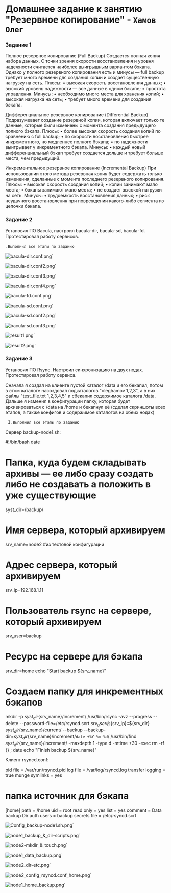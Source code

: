 # Домашнее задание к занятию "Резервное копирование" - `Хамов Олег`

### Задание 1

Полное резервное копирование (Full Backup)
Создается полная копия набора данных. С точки зрения скорости восстановления и уровня надежности считается наиболее выигрышным вариантом бэкапа. Однако у полного резервного копирования есть и минусы — full backup требует много времени для создания копии и создает существенную нагрузку на сеть.
Плюсы:
    • высокая скорость восстановления данных;
    • высокий уровень надежности — все данные в одном бэкапе;
    • простота управления.
Минусы:
    • необходимо много места для хранения копий;
    • высокая нагрузка на сеть;
    • требует много времени для создания бэкапа.

Дифференциальное резервное копирование (Differential Backup)
Подразумевает создание резервной копии, которая включает только те данные, которые были изменены с момента создания предыдущего полного бэкапа.
Плюсы:
    • более высокая скорость создания копий по сравнению с full backup;
    • по скорости восстановления быстрее инкрементного, но медленнее полного бэкапа;
    • по надежности выигрывает у инкрементного бэкапа.
Минусы:
    • каждый новый дифференциальный бэкап требует создается дольше и требует больше места, чем предыдущий.

Инкрементальное резервное копирование (Incremental Backup)
При использовании этого метода резервная копия будет содержать только изменения, сделанные с момента последнего резервного копирования.
Плюсы:
    • высокая скорость создания копий;
    • копии занимают мало места;
    • бэкапы занимают мало места;
    • не создает высокой нагрузки на сеть.
Минусы:
    • трудоемкость восстановления данных;
    • риск неудачного восстановления при повреждении какого-либо сегмента из цепочки бэкапа.

### Задание 2

Установил ПО Bacula, настроил bacula-dir, bacula-sd, bacula-fd. Протестировал работу сервисов.

. `Выполнил все этапы по заданию`

![bacula-dir.conf.png](https://github.com/oleghamov/Reserv_copy-10-04-27-05-23-hw-/blob/master/bacula-dir.conf.png)`

![bacula-dir.conf2.png](https://github.com/oleghamov/Reserv_copy-10-04-27-05-23-hw-/blob/master/bacula-dir.conf2.png)`

![bacula-dir.conf3.png](https://github.com/oleghamov/Reserv_copy-10-04-27-05-23-hw-/blob/master/bacula-dir.conf3.png)`

![bacula-dir.conf4.png](https://github.com/oleghamov/Reserv_copy-10-04-27-05-23-hw-/blob/master/bacula-dir.conf4.png)`

![bacula-fd.conf.png](https://github.com/oleghamov/Reserv_copy-10-04-27-05-23-hw-/blob/master/bacula-fd.conf.png)`

![bacula-sd.conf.png](https://github.com/oleghamov/Reserv_copy-10-04-27-05-23-hw-/blob/master/bacula-sd.conf.png)`

![bacula-sd.conf2.png](https://github.com/oleghamov/Reserv_copy-10-04-27-05-23-hw-/blob/master/bacula-sd.conf2.png)`

![bacula-sd.conf3.png](https://github.com/oleghamov/Reserv_copy-10-04-27-05-23-hw-/blob/master/bacula-sd.conf3.png)`

![result1.png](https://github.com/oleghamov/Reserv_copy-10-04-27-05-23-hw-/blob/master/result1.png)`

![result2.png](https://github.com/oleghamov/Reserv_copy-10-04-27-05-23-hw-/blob/master/result2.png)`

### Задание 3

Установил ПО Rsync. Настроил синхронизацию на двух нодах. Протестировал работу сервиса.

Сначала я создал на клиенте пустой каталог /data и его бекапил, потом в этом каталоге насоздовал подкаталогов "oleghamov 1,2,3", а в них файлы "test_file.txt 1,2,3,4,5" и сбекапил содержимое каталога /data.
Дальше я изменил в конфигурации папку, которая будет архивироваться с /data на /home и бекапнул её (сделал скриншоты всех этапов, а также конфигов и содержимое каталогов на обеих нодах)

1. `Выполнил все этапы по заданию`

Сервер backup-node1.sh:

#!/bin/bash
date
# Папка, куда будем складывать архивы — ее либо сразу создать либо не создавать а положить в уже существующие
syst_dir=/backup/
# Имя сервера, который архивируем
srv_name=node2 #из тестовой конфигурации
# Адрес сервера, который архивируем
srv_ip=192.168.1.11
# Пользователь rsync на сервере, который архивируем
srv_user=backup
# Ресурс на сервере для бэкапа
srv_dir=home
echo "Start backup ${srv_name}"
# Создаем папку для инкрементных бэкапов
mkdir -p ${syst_dir}${srv_name}/increment/
/usr/bin/rsync -avz --progress --delete --password-file=/etc/rsyncd.scrt ${srv_user}@${srv_ip}::${srv_dir} ${syst_dir}${srv_name}/current/ --backup --backup-dir=${syst_dir}${srv_name}/increment/`date +%Y-%m-%d`/
/usr/bin/find ${syst_dir}${srv_name}/increment/ -maxdepth 1 -type d -mtime +30 -exec rm -rf {} \;
date
echo "Finish backup ${srv_name}"

Клиент rsyncd.conf:

pid file = /var/run/rsyncd.pid
log file = /var/log/rsyncd.log
transfer logging = true
munge symlinks = yes
# папка источник для бэкапа
[home]
path = /home
uid = root
read only = yes
list = yes
comment = Data backup Dir
auth users = backup
secrets file = /etc/rsyncd.scrt

![Config_backup-node1.sh.png](https://github.com/oleghamov/Reserv_copy-10-04-27-05-23-hw-/blob/master/Config_backup-node1.sh.png)`

![node1_backup_&_dir-scripts.png](https://github.com/oleghamov/Reserv_copy-10-04-27-05-23-hw-/blob/master/node1_backup_%26_dir-scripts.png)`

![node2-mkdir_&_touch.png](https://github.com/oleghamov/Reserv_copy-10-04-27-05-23-hw-/blob/master/node2-mkdir_%26_touch.png)`

![node1_data_backup.png](https://github.com/oleghamov/Reserv_copy-10-04-27-05-23-hw-/blob/master/node1_data_backup.png)`

![node2_dir-etc.png](https://github.com/oleghamov/Reserv_copy-10-04-27-05-23-hw-/blob/master/node2_dir-etc.png)`

![node2_config_rsyncd.conf_home.png](https://github.com/oleghamov/Reserv_copy-10-04-27-05-23-hw-/blob/master/node2_config_rsyncd.conf_home.png)`

![node1_home_backup.png](https://github.com/oleghamov/Reserv_copy-10-04-27-05-23-hw-/blob/master/node1_home_backup.png)`
















